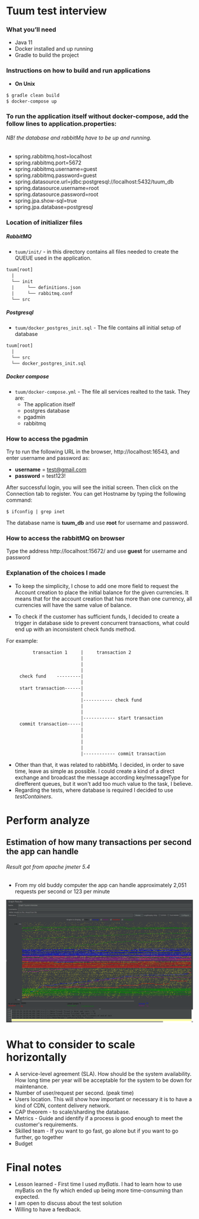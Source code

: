 # Tuum test interview

### What you’ll need
+ Java 11
+ Docker installed and up running
+ Gradle to build the project

### Instructions on how to build and run applications
+ **On Unix**

```
$ gradle clean build
$ docker-compose up
```

### To run the application itself without docker-compose, add the follow lines to application.properties:
###### NB! the database and rabbitMq have to be up and running.
+ spring.rabbitmq.host=localhost
+ spring.rabbitmq.port=5672
+ spring.rabbitmq.username=guest
+ spring.rabbitmq.password=guest
+ spring.datasource.url=jdbc:postgresql://localhost:5432/tuum_db
+ spring.datasource.username=root
+ spring.datasource.password=root
+ spring.jpa.show-sql=true
+ spring.jpa.database=postgresql

### Location of initializer files

##### RabbitMQ
+ `tuum/init/` - in this directory contains all files needed to create the QUEUE used in the application.

```
tuum[root]
  |
  └── init
  |     └── definitions.json
  |     └── rabbitmq.conf
  └── src
```

##### Postgresql
+ `tuum/docker_postgres_init.sql` - The file contains all initial setup of database
```
tuum[root]
  |
  └── src
  └── docker_postgres_init.sql  
```
##### Docker compose
+ `tuum/docker-compose.yml` - The file all services realted to the task. They are:
  + The application itself 
  + postgres database
  + pgadmin
  + rabbitmq


### How to access the pgadmin

Try to run the following URL in the browser, http://localhost:16543, and enter username and password as:
+ **username** = test@gmail.com
+ **password** = test123!

After successful login, you will see the initial screen. Then click on the Connection tab to register. You can get Hostname by typing the following command:
```
$ ifconfig | grep inet
```

The database name is **tuum_db** and use **root** for username and password.

### How to access the rabbitMQ on browser

Type the address http://localhost:15672/ and use **guest** for username and password

### Explanation of the choices I made
+ To keep the simplicity, I chose to add one more field to request the Account creation to place the initial balance for the given currencies. It means that for the account creation that has more than one currency, all currencies will have the same value of balance.

+ To check if the customer has sufficient funds, I decided to create a trigger in database side to prevent concurrent transactions, what could end up with an inconsistent check funds method. 

For example:
```
          transaction 1     |     transaction 2
                            |
                            |
                            |
     check fund    ---------|
                            |
     start transaction------|
                            |
                            |----------- check fund
                            |
                            |
                            |------------ start transaction
     commit transaction-----|
                            |
                            |
                            |
                            |
                            |------------ commit transaction
```
+ Other than that, it was related to rabbitMq. I decided, in order to save time, leave as simple as possible. I could create a kind of a direct exchange and broadcast the message according key/messageType for direfferent queues, but it won't add too much value to the task, I believe.
+ Regarding the tests, where database is required I decided to use *testContainers*.

# Perform analyze
## Estimation of how many transactions per second the app can handle
###### Result got from apache jmeter 5.4
+ From my old buddy computer the app can handle approximately 2,051 requests per second or 123 per minute 

![Isso é uma imagem](testPerform/performTest.png)

# What to consider to scale horizontally
+ A service-level agreement (SLA). How should be the system availability. How long time per year will be acceptable for the system to be down for maintenance.
+ Number of user/request per second. (peak time)
+ Users location. This will show how important or necessary it is to have a kind of CDN, content delivery network.
+ CAP theorem - to scale/sharding the database.
+ Metrics - Guide and identify if a process is good enough to meet the customer's requirements.
+ Skilled team - If you want to go fast, go alone but if you want to go further, go together
+ Budget

# Final notes
+ Lesson learned - First time I used *myBatis*. I had to learn how to use myBatis on the fly which ended up being more time-consuming than expected.
+ I am open to discuss about the test solution
+ Willing to have a feedback.
